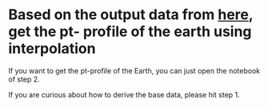 # Based on the output data from [here](http://www.pdas.com/atmosdownload.html), get the pt- profile of the earth using interpolation 

If you want to get the pt-profile of the Earth, you can just open the notebook of step 2.

If you are curious about how to derive the base data, please hit step 1.
